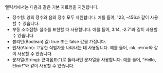 엘릭서에서는 다음과 같은 기본 자료형을 지원합니다.

- 정수형: 양의 정수와 음의 정수 모두 지원합니다. 예를 들어, 123, -456과 같이 사용할 수 있습니다.
- 부동 소수점형: 실수를 표현할 때 사용합니다. 예를 들어, 3.14, -2.71과 같이 사용할 수 있습니다.
- 불리언(Boolean) 값: true 또는 false 값을 가집니다.
- 원자(Atom): 고유한 식별자를 나타내는 데 사용됩니다. 예를 들어, :ok, :error와 같이 사용할 수 있습니다.
- 문자열(String): 큰따옴표(")로 둘러싸인 문자열을 사용합니다. 예를 들어, "Hello, Elixir!"와 같이 사용할 수 있습니다.
